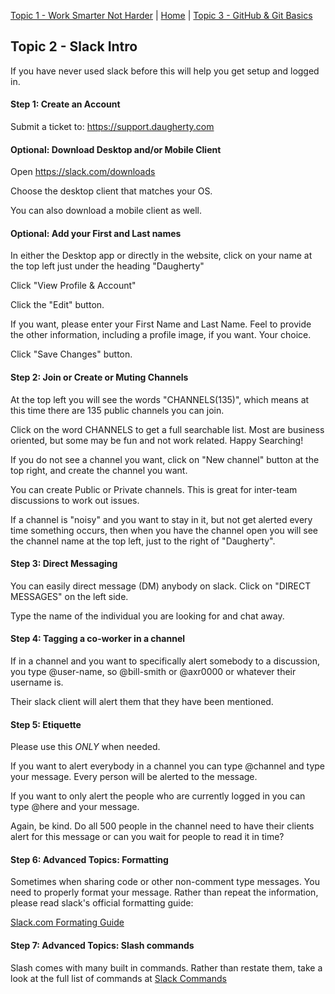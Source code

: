 

[Topic 1 - Work Smarter Not Harder](culture.md) | [Home](README.md) | [Topic 3 - GitHub & Git Basics](git.md)

## Topic 2 - Slack Intro

If you have never used slack before this will help you get setup and logged in.

#### Step 1: Create an Account
Submit a ticket to: https://support.daugherty.com


#### Optional: Download Desktop and/or Mobile Client

Open https://slack.com/downloads

Choose the desktop client that matches your OS.

You can also download a mobile client as well.

#### Optional: Add your First and Last names

In either the Desktop app or directly in the website, click on your name at the top left just under the heading "Daugherty"

Click "View Profile & Account"

Click the "Edit" button.

If you want, please enter your First Name and Last Name. Feel to provide the other information, including a profile image, if you want. Your choice.

Click "Save Changes" button.


#### Step 2: Join or Create or Muting Channels

At the top left you will see the words "CHANNELS(135)", which means at this time there are 135 public channels you can join.

Click on the word CHANNELS to get a full searchable list. Most are business oriented, but some may be fun and not work related. 
Happy Searching!

If you do not see a channel you want, click on "New channel" button at the top right, and create the channel you want.  

You can create Public or Private channels. This is great for inter-team discussions to work out issues.

If a channel is "noisy" and you want to stay in it, but not get alerted every time something occurs, then when you have the channel open you will see the channel name at the top left, just to the right of "Daugherty".


#### Step 3: Direct Messaging
You can easily direct message (DM) anybody on slack. Click on "DIRECT MESSAGES" on the left side.  

Type the name of the individual you are looking for and chat away.


#### Step 4: Tagging a co-worker in a channel
If in a channel and you want to specifically alert somebody to a discussion, you type @user-name, so @bill-smith or @axr0000 or whatever their username is.  

Their slack client will alert them that they have been mentioned.
#### Step 5: Etiquette

Please use this *ONLY* when needed.

If you want to alert everybody in a channel you can type @channel and type your message.  Every person will be alerted to the message.

If you want to only alert the people who are currently logged in you can type @here and your message.

Again, be kind.  Do all 500 people in the channel need to have their clients alert for this message or can you wait for people to read it in time?

#### Step 6: Advanced Topics: Formatting

Sometimes when sharing code or other non-comment type messages.  You need to properly format your message.  Rather than repeat the information, please read slack's official formatting guide:

[Slack.com Formating Guide](https://get.slack.help/hc/en-us/articles/202288908-Formatting-your-messages)


#### Step 7: Advanced Topics: Slash commands

Slash comes with many built in commands.  Rather than restate them, take a look at the full list of commands at [Slack Commands](https://get.slack.help/hc/en-us/articles/201259356-Using-slash-commands)
